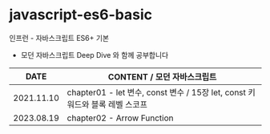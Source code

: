 # javascript-es6-basic

인프런 - 자바스크립트 ES6+ 기본

- 모던 자바스크립트 Deep Dive 와 함께 공부합니다

| DATE       | CONTENT / 모던 자바스크립트                                           |
|------------|---------------------------------------------------------------|
| 2021.11.10 | chapter01 - let 변수, const 변수 / 15장  let, const 키워드와 블록 레벨 스코프 |
| 2023.08.19 | chapter02 - Arrow Function                                    |

